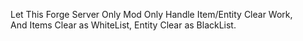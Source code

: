 Let This Forge Server Only Mod Only Handle Item/Entity Clear Work,   
And Items Clear as WhiteList, Entity Clear as BlackList.
